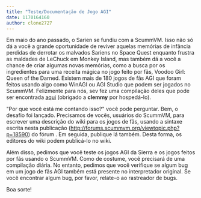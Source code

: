 ```yaml
---
title: "Teste/Documentação de Jogo AGI"
date: 1170164160
author: clone2727
---
```


Em maio do ano passado, o Sarien se fundiu com a ScummVM. Isso não só dá a você a grande oportunidade de reviver aquelas memórias de infância perdidas de derrotar os malvados Sariens no Space Quest enquanto frustra as maldades de LeChuck em Monkey Island, mas também dá a você a chance de criar algumas novas memórias, como a busca por os ingredientes para uma receita mágica no jogo feito por fãs, Voodoo Girl: Queen of the Darned. Existem mais de 180 jogos de fãs AGI que foram feitos usando algo como WinAGI ou AGI Studio que podem ser jogados no ScummVM. Felizmente para nós, sev fez uma compilação deles que pode ser encontrada [aqui](http://www.unet.univie.ac.at/~a0200586/binary/mirrors/scummvm/agi-fanmade.tar.bz2) (obrigado a **clemmy** por hospedá-lo).

"Por que você está me contando isso?" você pode perguntar. Bem, o desafio foi lançado. Precisamos de vocês, usuários do ScummVM, para escrever uma descrição do wiki para os jogos de fãs, usando a sintaxe escrita nesta publicação (http://forums.scummvm.org/viewtopic.php?p=18590) do fórum . Em seguida, publique lá também. Desta forma, os editores do wiki podem publicá-lo no wiki.

Além disso, pedimos que você teste os jogos AGI da Sierra e os jogos feitos por fãs usando o ScummVM. Como de costume, você precisará de uma compilação diária. No entanto, pedimos que você verifique se algum bug em um jogo de fãs AGI também está presente no interpretador original. Se você encontrar algum bug, por favor, relate-o ao rastreador de bugs.

Boa sorte!
